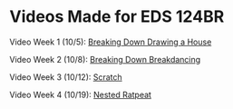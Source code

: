 # Videos Made for EDS 124BR
Video Week 1 (10/5): [Breaking Down Drawing a House](https://youtu.be/GlBEsRA8rbE?si=zuFdqalBUEe6VCO2)

Video Week 2 (10/8): [Breaking Down Breakdancing](https://youtu.be/ICQG8o6PiAo?si=3vuptHIf5dY5BdpG)

Video Week 3 (10/12): [Scratch](https://youtu.be/POegoqmSFko?si=Da5lP9NsocreV93k)

Video Week 4 (10/19): [Nested Ratpeat](https://youtu.be/r_Gu6z5bQxc?si=Ud5YBB24fiR9xA1c)
